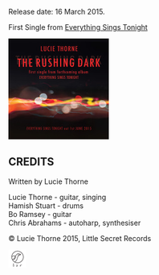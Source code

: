 <!--| ## THE RUSHING DARK |-->

Release date: 16 March 2015.

First Single from [Everything Sings Tonight](?p=albums/everything-sings-tonight)  


![](data/image/cover/the-rushing-dark.jpg)

## CREDITS

Written by Lucie Thorne

Lucie Thorne - guitar, singing\
Hamish Stuart - drums\
Bo Ramsey - guitar\
Chris Abrahams - autoharp, synthesiser

© Lucie Thorne 2015, Little Secret Records

![](data/image/ground/lsr-35.png)

